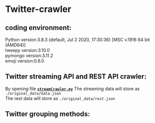 # Twitter-crawler

## coding environment:
Python version:3.8.3 (default, Jul  2 2020, 17:30:36)  [MSC v.1916 64 bit (AMD64)]  
tweepy version:3.10.0  
pymongo version:3.11.2  
emoji version:0.6.0  

## Twitter streaming API and REST API crawler:
By opening file  **<u>`streamCrawler.py`</u>**
The streaming data will store as `./original_data/data.json`  
The rest data will store as `./original_data/rest.json`  
## Twitter grouping methods:
